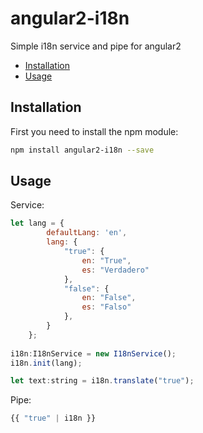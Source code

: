 # angular2-i18n
Simple i18n service and pipe for angular2

* [Installation](#installation)
* [Usage](#usage)

## Installation
First you need to install the npm module:
```sh
npm install angular2-i18n --save
```

## Usage

Service:

```js
let lang = {
        defaultLang: 'en',
        lang: {
            "true": {
                en: "True",
                es: "Verdadero"
            },
            "false": {
                en: "False",
                es: "Falso"
            },
        }
    };
    
i18n:I18nService = new I18nService();
i18n.init(lang);

let text:string = i18n.translate("true");

```

Pipe:
```js
{{ "true" | i18n }}
```

